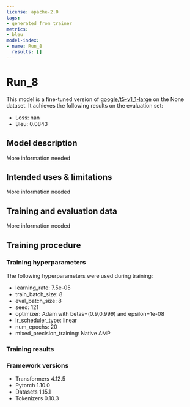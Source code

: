 ```yaml
---
license: apache-2.0
tags:
- generated_from_trainer
metrics:
- bleu
model-index:
- name: Run_8
  results: []
---
```


<!-- This model card has been generated automatically according to the information the Trainer had access to. You
should probably proofread and complete it, then remove this comment. -->

# Run_8

This model is a fine-tuned version of [google/t5-v1_1-large](https://huggingface.co/google/t5-v1_1-large) on the None dataset.
It achieves the following results on the evaluation set:
- Loss: nan
- Bleu: 0.0843

## Model description

More information needed

## Intended uses & limitations

More information needed

## Training and evaluation data

More information needed

## Training procedure

### Training hyperparameters

The following hyperparameters were used during training:
- learning_rate: 7.5e-05
- train_batch_size: 8
- eval_batch_size: 8
- seed: 121
- optimizer: Adam with betas=(0.9,0.999) and epsilon=1e-08
- lr_scheduler_type: linear
- num_epochs: 20
- mixed_precision_training: Native AMP

### Training results



### Framework versions

- Transformers 4.12.5
- Pytorch 1.10.0
- Datasets 1.15.1
- Tokenizers 0.10.3
